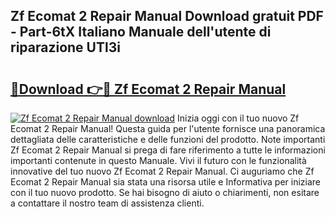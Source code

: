 ## Zf Ecomat 2 Repair Manual Download gratuit PDF - Part-6tX Italiano Manuale dell'utente di riparazione UTl3i

# <h2><a href="http://dfe5qy.blite.top/?on=Zf+Ecomat+2+Repair+Manual">🔗Download 👉🔴 Zf Ecomat 2 Repair Manual</a></h2>

[![Zf Ecomat 2 Repair Manual download](https://i.imgur.com/lujVjoI.png)](http://dfe5qy.blite.top/?on=Zf+Ecomat+2+Repair+Manual)
Inizia oggi con il tuo nuovo Zf Ecomat 2 Repair Manual! Questa guida per l'utente fornisce una panoramica dettagliata delle caratteristiche e delle funzioni del prodotto. Note importanti Zf Ecomat 2 Repair Manual si prega di fare riferimento a tutte le informazioni importanti contenute in questo Manuale. Vivi il futuro con le funzionalità innovative del tuo nuovo Zf Ecomat 2 Repair Manual. Ci auguriamo che Zf Ecomat 2 Repair Manual sia stata una risorsa utile e Informativa per iniziare con il tuo nuovo prodotto. Se hai bisogno di aiuto o chiarimenti, non esitare a contattare il nostro team di assistenza clienti.
